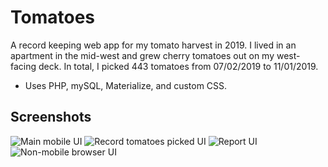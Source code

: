# Tomatoes

A record keeping web app for my tomato harvest in 2019. I lived in an apartment in the mid-west and grew cherry tomatoes out on my west-facing deck.
In total, I picked 443 tomatoes from 07/02/2019 to 11/01/2019.

* Uses PHP, mySQL, Materialize, and custom CSS.


## Screenshots

![Main mobile UI](briancumalander.github.io/content/images/mobile01.png)
![Record tomatoes picked UI](briancumalander.github.io/content/images/mobile02.png)
![Report UI](briancumalander.github.io/content/images/mobile03.png)
![Non-mobile browser UI](briancumalander.github.io/content/images/desktop_browser.png)
